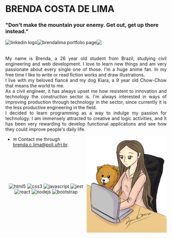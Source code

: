 <h1> BRENDA COSTA DE LIMA </h1>
<h3> "Don't make the mountain your enemy. Get out, get up there instead." </h3>

<a href="https://www.linkedin.com/in/brendalima/">
  <img align="left" alt="linkedin logo" height="35px" src="https://cdn.iconscout.com/icon/free/png-256/linkedin-53-227912.png" />
</a>
<a href="https://brendalima.github.io/">
  <img align="left" alt="brendalima portfolio page" height="33px" src="https://www.shareicon.net/data/256x256/2015/12/06/683021_tool_512x512.png" />
</a>

![](https://komarev.com/ghpvc/?username=brendalima)
<br />
<br />

<p style='text-align: justify;'>  My name is Brenda, a 26 year old student from Brazil, studying civil engineering and web development. I love to learn new things and am very passionate about every single one of those. I'm a huge anime fan. In my free time I like to write or read fiction works and draw illustrations.<br />
  I live with my beloved fiancé and my dog Kiara, a 9 year old Chow-Chow that means the world to me.<br />
  As a civil engineer, it has always upset me how resistent to innovation and technology the construction sector is. I'm always interested in ways of improving production through technology in the sector, since currently it is the less productive engineering in the field. <br />
  I decided to learn programming as a way to indulge my passion for technology. I am immensely attracted to creative and logic activities, and it has been very rewarding to develop functional applications and see how they could improve people's daily life.
</p>

<img align="right" alt="illustration girl on the laptop with a chow-chow dog" height="300px" src="/github-signed.png" />


- ✉ Contact me through brenda.c.lima@poli.ufrj.br.

<br />

<br />

<br />

<br />

<br />
<p align="center">
  <img src="https://cdn.iconscout.com/icon/free/png-256/html5-20-734983.png" alt="html5" width="40" height="40"/>
  <img src="https://cdn.iconscout.com/icon/free/png-256/css-2749248-2284638.png" alt="css3" width="40" height="40"/>
  <img src="https://cdn.iconscout.com/icon/free/png-256/javascript-2336958-1982839.png" alt="javascript" width="40" height="40"/>
  <img src="https://i.postimg.cc/fWjjrBsk/jestlogo.png" alt="jest" width="40" height="40" />
  <img src="https://cdn.iconscout.com/icon/free/png-256/react-native-555397.png" alt="react" width="40" height="40"/>
  <img src="https://www.shareicon.net/data/256x256/2016/06/19/603784_nodejs_512x512.png" alt="nodejs" width="40" height="40"/>
  <img src="https://www.shareicon.net/data/2016/06/20/606737_black_256x256.png" alt="bootstrap" width="40" height="40"/>
</p>
<br />

